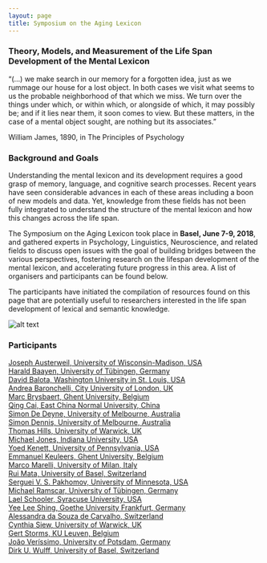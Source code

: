 ```yaml
---
layout: page
title: Symposium on the Aging Lexicon
---
```

 
### Theory, Models, and Measurement of the Life Span Development of the Mental Lexicon
 
“(...) we make search in our memory for a forgotten idea, just as we rummage our house for a lost object. In both cases we visit what seems to us the probable neighborhood of that which we miss. We turn over the things under which, or within which, or alongside of which, it may possibly be; and if it lies near them, it soon comes to view. But these matters, in the case of a mental object sought, are nothing but its associates.”

William James, 1890, in The Principles of Psychology

### Background and Goals

Understanding the mental lexicon and its development requires a good grasp of memory, language, and cognitive search processes. Recent years have seen considerable advances in each of these areas including a boon of new models and data. Yet, knowledge from these fields has not been fully integrated to understand the structure of the mental lexicon and how this changes across the life span.

The Symposium on the Aging Lexicon took place in <b>Basel, June 7-9, 2018</b>, and gathered experts in Psychology, Linguistics, Neuroscience, and related fields to discuss open issues with the goal of building bridges between the various perspectives, fostering research on the lifespan development of the mental lexicon, and accelerating future progress in this area. A list of organisers and participants can be found below.

The participants have initiated the compilation of resources found on this page that are potentially useful to researchers interested in the life span development of lexical and semantic knowledge.

![alt text](https://psychologie.unibas.ch/fileadmin/_processed_/7/f/csm_Group_5d17c4269c.jpg?1529921429)

### Participants

<a href="http://psych.wisc.edu/staff/austerweil-joe/" title="Opens external link in new window" target="_blank" class="external-link-new-window">Joseph Austerweil, University of Wisconsin-Madison, USA</a><br>
<a href="http://www.sfs.uni-tuebingen.de/~hbaayen/index.html" title="Opens external link in new window" target="_blank">Harald Baayen,&nbsp;University of Tübingen, Germany</a><br>
<a href="https://psychweb.wustl.edu/people/david-balota" title="Opens external link in new window" target="_blank">David Balota, Washington University in St. Louis, USA</a><br>
<a href="https://sites.google.com/site/andreabaronchelli/" title="Opens external link in new window" target="_blank" class="external-link-new-window">Andrea Baronchelli, City University of London, UK</a><br>
<a href="http://crr.ugent.be/members/marc-brysbaert" title="Opens external link in new window" target="_blank">Marc Brysbaert, Ghent University, Belgium</a><br>
<a href="https://research.shanghai.nyu.edu/centers-and-institutes/brain/people/qing-cai" title="Opens external link in new window" target="_blank">Qing Cai,&nbsp;East China Normal University, China</a><br>
<a href="https://findanexpert.unimelb.edu.au/display/person809203" title="Opens external link in new window" target="_blank">Simon De Deyne, University of Melbourne, Australia</a><br>
<a href="https://www.findanexpert.unimelb.edu.au/display/person811247" title="Opens external link in new window" target="_blank">Simon Dennis, University of Melbourne, Australia</a><br>
<a href="https://warwick.ac.uk/fac/sci/psych/people/thills/" title="Opens external link in new window" target="_blank">Thomas Hills, University of Warwick, UK</a><br>
<a href="http://psych.indiana.edu/faculty/jonesmn.php" title="Opens external link in new window" target="_blank">Michael Jones, Indiana University, USA</a><br>
<a href="https://yoedkenett.academia.edu" title="Opens external link in new window" target="_blank">Yoed Kenett, University of Pennsylvania, USA</a><br>
<a href="http://crr.ugent.be/members/emmanuel-keuleers" title="Opens external link in new window" target="_blank">Emmanuel Keuleers, Ghent University, Belgium</a><br>
<a href="http://www.marcomarelli.net/" title="Opens external link in new window" target="_blank">Marco Marelli, University of Milan, Italy</a><br>
<a href="https://psychologie.unibas.ch/en/persons/mata-rui/" title="Opens external link in new window" target="_blank">Rui Mata, University of Basel, Switzerland</a><br>
<a href="https://healthinformatics.umn.edu/bio/ihi-faculty-staff/serguei-pakhomov" title="Opens external link in new window" target="_blank">Serguei V. S. Pakhomov, University of Minnesota, USA</a><br>
<a href="http://www.sfs.uni-tuebingen.de/~mramscar/index.html" title="Opens external link in new window" target="_blank">Michael Ramscar, University of Tübingen, Germany</a><br>
<a href="http://asfaculty.syr.edu/pages/psy/schooler-lael.html" title="Opens external link in new window" target="_blank">Lael Schooler, Syracuse University, USA</a><br>
<a href="http://www.psychologie.uni-frankfurt.de/69824239/005_Prof_-Yee-Lee-Shing" title="Opens external link in new window" target="_blank" class="external-link-new-window">Yee Lee Shing, Goethe University Frankfurt, Germany</a><br>
<a href="http://www.psychologie.uzh.ch/de/bereiche/nec/allgpsy/Team/Souza.html" title="Opens internal link in current window" target="_blank" class="external-link-new-window">Alessandra da Souza de Carvalho, Switzerland</a><br>
<a href="https://warwick.ac.uk/fac/sci/psych/people/csiew/" title="Opens external link in new window" target="_blank">Cynthia Siew, University of Warwick, UK</a><br>
<a href="https://ppw.kuleuven.be/home/english/education/programmes/master-of-psychology-theory-and-research/teaching-staff/00014717" title="Opens external link in new window" target="_blank">Gert Storms,&nbsp;KU Leuven, Belgium</a><br>
<a href="https://www.uni-potsdam.de/prim/staff/verissimo.html" title="Opens external link in new window" target="_blank">João Veríssimo, University of Potsdam, Germany</a><br>
<a href="https://psychologie.unibas.ch/en/persons/dirk-wulff/" title="Opens external link in new window" target="_blank">Dirk U. Wulff, University of Basel, Switzerland</a>

